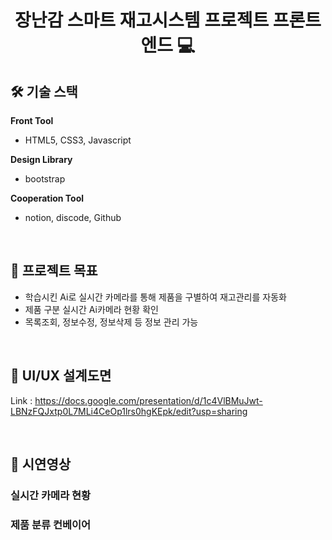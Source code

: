 <h1 align="center"> 장난감 스마트 재고시스템 프로젝트 프론트엔드 💻 </h1>

## 🛠️ 기술 스택

**Front Tool** <br/>
- HTML5, CSS3, Javascript

**Design Library** <br/>
- bootstrap 

**Cooperation Tool** <br/>
- notion, discode, Github 

<br/>

## 📌 프로젝트 목표

- 학습시킨 Ai로 실시간 카메라를 통해 제품을 구별하여 재고관리를 자동화 
- 제품 구분 실시간 Ai카메라 현황 확인
- 목록조회, 정보수정, 정보삭제 등 정보 관리 가능

<br/>

## 📄 UI/UX 설계도면

Link : https://docs.google.com/presentation/d/1c4VlBMuJwt-LBNzFQJxtp0L7MLi4CeOp1lrs0hgKEpk/edit?usp=sharing

<br/>

## 🎥 시연영상

### 실시간 카메라 현황 

### 제품 분류 컨베이어


<br/>


